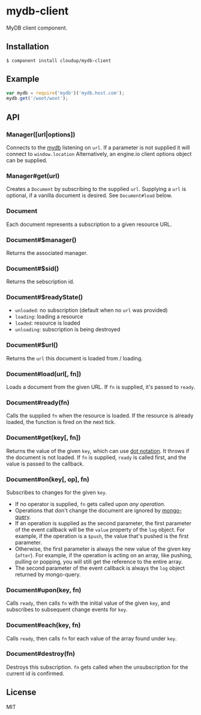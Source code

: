# mydb-client

  MyDB client component.

## Installation

```
$ component install cloudup/mydb-client
```

## Example

```js
var mydb = require('mydb')('mydb.host.com');
mydb.get('/woot/woot');
```

## API

### Manager([url|options])

  Connects to the [mydb](http://github.com/cloudup/mydb)
  listening on `url`.
  If a parameter is not supplied it will connect to `window.location`
  Alternatively, an engine.io client options object can be supplied.

### Manager#get(url)

  Creates a `Document` by subscribing to the supplied `url`.
  Supplying a `url` is optional, if a vanilla document is desired. See
  `Document#load` below.

### Document

  Each document represents a subscription to a given resource URL.

### Document#$manager()

  Returns the associated manager.

### Document#$sid()

  Returns the sebscription id.

### Document#$readyState()

  - `unloaded`: no subscription (default when no `url` was provided)
  - `loading`: loading a resource
  - `loaded`: resource is loaded
  - `unloading`: subscription is being destroyed

### Document#$url()

  Returns the `url` this document is loaded from / loading.

### Document#load(url[, fn])

  Loads a document from the given URL. If `fn` is supplied, it's passed
  to `ready`.

### Document#ready(fn)

  Calls the supplied `fn` when the resource is loaded. If the resource
  is already loaded, the function is fired on the next tick.

### Document#get(key[, fn])

  Returns the value of the given `key`, which can use [dot
  notation](http://github.com/learnboost/dot).
  It throws if the document is not loaded.
  If `fn` is supplied, `ready` is called first, and the value is passed
  to the callback.

### Document#on(key[, op], fn)

  Subscribes to changes for the given `key`.

  - If no operator is supplied, `fn` gets called upon _any operation_.
  - Operations that don't change the document are ignored by
    [mongo-query](http://github.com/learnboost/mongo-query).
  - If an operation is supplied as the second parameter, the
    first parameter of the event callback will be the `value` property
    of the `log` object. For example, if the operation is a `$push`, the
    value that's pushed is the first parameter.
  - Otherwise, the first parameter is always the new value of the given
    key (`after`). For example, if the operation is acting on an array,
    like pushing, pulling or popping, you will still get the reference
    to the entire array.
  - The second parameter of the event callback is always the `log` object
    returned by mongo-query.

### Document#upon(key, fn)

  Calls `ready`, then calls `fn` with the initial value of the given
  `key`, and subscribes to subsequent change events for `key`.

### Document#each(key, fn)

  Calls `ready`, then calls `fn` for each value of the array found under
  `key`.

### Document#destroy(fn)

  Destroys this subscription. `fn` gets called when the unsubscription
  for the current id is confirmed.

## License

MIT
